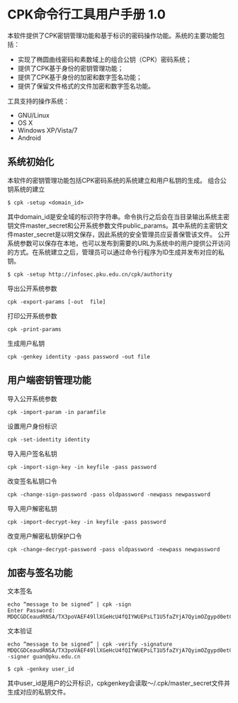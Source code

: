 # CPK命令行工具用户手册 1.0 #

本软件提供了CPK密钥管理功能和基于标识的密码操作功能。系统的主要功能包括：

  * 实现了椭圆曲线密码和素数域上的组合公钥（CPK）密码系统；
  * 提供了CPK基于身份的密钥管理功能；
  * 提供了CPK基于身份的加密和数字签名功能；
  * 提供了保留文件格式的文件加密和数字签名功能。

工具支持的操作系统：

  * GNU/Linux
  * OS X
  * Windows XP/Vista/7
  * Android

## 系统初始化 ##


本软件的密钥管理功能包括CPK密码系统的系统建立和用户私钥的生成。
组合公钥系统的建立
```
$ cpk -setup <domain_id>
```
其中domain\_id是安全域的标识符字符串。命令执行之后会在当目录输出系统主密钥文件master\_secret和公开系统参数文件public\_params。其中系统的主密钥文件master\_secret是以明文保存，因此系统的安全管理员应妥善保管该文件。
公开系统参数可以保存在本地，也可以发布到需要的URL为系统中的用户提供公开访问的方式。在系统建立之后，管理员可以通过命令行程序为ID生成并发布对应的私钥。
```
$ cpk -setup http://infosec.pku.edu.cn/cpk/authority
```


导出公开系统参数
```
cpk -export-params [-out  file]
```
打印公开系统参数
```
cpk -print-params
```
生成用户私钥
```
cpk -genkey identity -pass password -out file
```

## 用户端密钥管理功能 ##
导入公开系统参数
```
cpk -import-param -in paramfile
```

设置用户身份标识
```
cpk -set-identity identity
```
导入用户签名私钥
```
cpk -import-sign-key -in keyfile -pass password
```
改变签名私钥口令
```
cpk -change-sign-password -pass oldpassword -newpass newpassword
```

导入用户解密私钥
```
cpk -import-decrypt-key -in keyfile -pass password
```
改变用户解密私钥保护口令
```
cpk -change-decrypt-password -pass oldpassword -newpass newpassword
```

## 加密与签名功能 ##
文本签名
```
echo “message to be signed” | cpk -sign
Enter Password:
MDQCGDCeaudRNSA/TX3poVAEF49llXGeHcU4fQIYWUEPsLT1U5faZYjA7QyimOZgypd0etCv
```
文本验证
```
echo “message to be signed” | cpk -verify -signature MDQCGDCeaudRNSA/TX3poVAEF49llXGeHcU4fQIYWUEPsLT1U5faZYjA7QyimOZgypd0etCv -signer guan@pku.edu.cn
```

```
$ cpk -genkey user_id
```
其中user\_id是用户的公开标识，cpkgenkey会读取～/.cpk/master\_secret文件并生成对应的私钥文件。